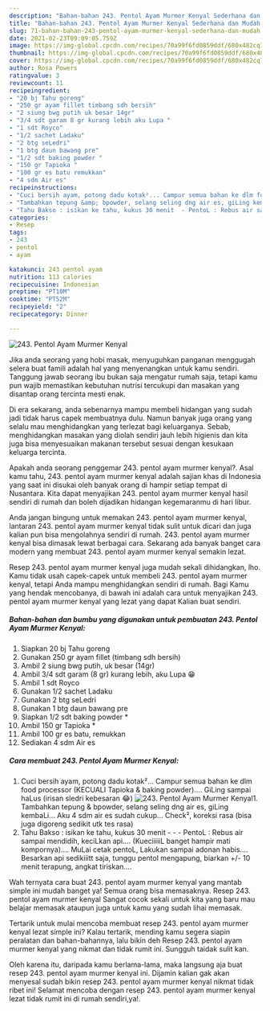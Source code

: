 ```yaml
---
description: "Bahan-bahan 243. Pentol Ayam Murmer Kenyal Sederhana dan Mudah Dibuat"
title: "Bahan-bahan 243. Pentol Ayam Murmer Kenyal Sederhana dan Mudah Dibuat"
slug: 71-bahan-bahan-243-pentol-ayam-murmer-kenyal-sederhana-dan-mudah-dibuat
date: 2021-02-23T09:09:05.759Z
image: https://img-global.cpcdn.com/recipes/70a99f6fd0859ddf/680x482cq70/243-pentol-ayam-murmer-kenyal-foto-resep-utama.jpg
thumbnail: https://img-global.cpcdn.com/recipes/70a99f6fd0859ddf/680x482cq70/243-pentol-ayam-murmer-kenyal-foto-resep-utama.jpg
cover: https://img-global.cpcdn.com/recipes/70a99f6fd0859ddf/680x482cq70/243-pentol-ayam-murmer-kenyal-foto-resep-utama.jpg
author: Rosa Powers
ratingvalue: 3
reviewcount: 11
recipeingredient:
- "20 bj Tahu goreng"
- "250 gr ayam fillet timbang sdh bersih"
- "2 siung bwg putih uk besar 14gr"
- "3/4 sdt garam 8 gr kurang lebih aku Lupa "
- "1 sdt Royco"
- "1/2 sachet Ladaku"
- "2 btg seLedri"
- "1 btg daun bawang pre"
- "1/2 sdt baking powder "
- "150 gr Tapioka "
- "100 gr es batu remukkan"
- "4 sdm Air es"
recipeinstructions:
- "Cuci bersih ayam, potong dadu kotak²... Campur semua bahan ke dlm food processor (KECUALI Tapioka &amp; baking powder).... GiLing sampai haLus (irisan sledri kebesaran 😂)"
- "Tambahkan tepung &amp; bpowder, selang seling dng air es, giLing kembaLi... Aku 4 sdm air es sudah cukup... Check², koreksi rasa (bisa juga digoreng sedikit utk tes rasa)"
- "Tahu Bakso : isikan ke tahu, kukus 30 menit  - PentoL : Rebus air sampai mendidih, keciLkan api.... (KueciiiiiL banget hampir mati kompornya).... MuLai cetak pentoL, Lakukan sampai adonan habis.... Besarkan api sedikiiitt saja, tunggu pentol mengapung, biarkan +/- 10 menit terapung, angkat tiriskan...."
categories:
- Resep
tags:
- 243
- pentol
- ayam

katakunci: 243 pentol ayam 
nutrition: 113 calories
recipecuisine: Indonesian
preptime: "PT10M"
cooktime: "PT52M"
recipeyield: "2"
recipecategory: Dinner

---
```



![243. Pentol Ayam Murmer Kenyal](https://img-global.cpcdn.com/recipes/70a99f6fd0859ddf/680x482cq70/243-pentol-ayam-murmer-kenyal-foto-resep-utama.jpg)

Jika anda seorang yang hobi masak, menyuguhkan panganan menggugah selera buat famili adalah hal yang menyenangkan untuk kamu sendiri. Tanggung jawab seorang ibu bukan saja mengatur rumah saja, tetapi kamu pun wajib memastikan kebutuhan nutrisi tercukupi dan masakan yang disantap orang tercinta mesti enak.

Di era  sekarang, anda sebenarnya mampu membeli hidangan yang sudah jadi tidak harus capek membuatnya dulu. Namun banyak juga orang yang selalu mau menghidangkan yang terlezat bagi keluarganya. Sebab, menghidangkan masakan yang diolah sendiri jauh lebih higienis dan kita juga bisa menyesuaikan makanan tersebut sesuai dengan kesukaan keluarga tercinta. 



Apakah anda seorang penggemar 243. pentol ayam murmer kenyal?. Asal kamu tahu, 243. pentol ayam murmer kenyal adalah sajian khas di Indonesia yang saat ini disukai oleh banyak orang di hampir setiap tempat di Nusantara. Kita dapat menyajikan 243. pentol ayam murmer kenyal hasil sendiri di rumah dan boleh dijadikan hidangan kegemaranmu di hari libur.

Anda jangan bingung untuk memakan 243. pentol ayam murmer kenyal, lantaran 243. pentol ayam murmer kenyal tidak sulit untuk dicari dan juga kalian pun bisa mengolahnya sendiri di rumah. 243. pentol ayam murmer kenyal bisa dimasak lewat berbagai cara. Sekarang ada banyak banget cara modern yang membuat 243. pentol ayam murmer kenyal semakin lezat.

Resep 243. pentol ayam murmer kenyal juga mudah sekali dihidangkan, lho. Kamu tidak usah capek-capek untuk membeli 243. pentol ayam murmer kenyal, tetapi Anda mampu menghidangkan sendiri di rumah. Bagi Kamu yang hendak mencobanya, di bawah ini adalah cara untuk menyajikan 243. pentol ayam murmer kenyal yang lezat yang dapat Kalian buat sendiri.

<!--inarticleads1-->

##### Bahan-bahan dan bumbu yang digunakan untuk pembuatan 243. Pentol Ayam Murmer Kenyal:

1. Siapkan 20 bj Tahu goreng
1. Gunakan 250 gr ayam fillet (timbang sdh bersih)
1. Ambil 2 siung bwg putih, uk besar (14gr)
1. Ambil 3/4 sdt garam (8 gr) kurang lebih, aku Lupa 😁
1. Ambil 1 sdt Royco
1. Gunakan 1/2 sachet Ladaku
1. Gunakan 2 btg seLedri
1. Gunakan 1 btg daun bawang pre
1. Siapkan 1/2 sdt baking powder *
1. Ambil 150 gr Tapioka *
1. Ambil 100 gr es batu, remukkan
1. Sediakan 4 sdm Air es




<!--inarticleads2-->

##### Cara membuat 243. Pentol Ayam Murmer Kenyal:

1. Cuci bersih ayam, potong dadu kotak²... Campur semua bahan ke dlm food processor (KECUALI Tapioka &amp; baking powder).... GiLing sampai haLus (irisan sledri kebesaran 😂)
<img src="https://img-global.cpcdn.com/steps/1f282f9a5ad31c02/160x128cq70/243-pentol-ayam-murmer-kenyal-langkah-memasak-1-foto.jpg" alt="243. Pentol Ayam Murmer Kenyal">1. Tambahkan tepung &amp; bpowder, selang seling dng air es, giLing kembaLi... Aku 4 sdm air es sudah cukup... Check², koreksi rasa (bisa juga digoreng sedikit utk tes rasa)
1. Tahu Bakso : isikan ke tahu, kukus 30 menit -  - - PentoL : Rebus air sampai mendidih, keciLkan api.... (KueciiiiiL banget hampir mati kompornya).... MuLai cetak pentoL, Lakukan sampai adonan habis.... Besarkan api sedikiiitt saja, tunggu pentol mengapung, biarkan +/- 10 menit terapung, angkat tiriskan....




Wah ternyata cara buat 243. pentol ayam murmer kenyal yang mantab simple ini mudah banget ya! Semua orang bisa memasaknya. Resep 243. pentol ayam murmer kenyal Sangat cocok sekali untuk kita yang baru mau belajar memasak ataupun juga untuk kamu yang sudah lihai memasak.

Tertarik untuk mulai mencoba membuat resep 243. pentol ayam murmer kenyal lezat simple ini? Kalau tertarik, mending kamu segera siapin peralatan dan bahan-bahannya, lalu bikin deh Resep 243. pentol ayam murmer kenyal yang nikmat dan tidak rumit ini. Sungguh taidak sulit kan. 

Oleh karena itu, daripada kamu berlama-lama, maka langsung aja buat resep 243. pentol ayam murmer kenyal ini. Dijamin kalian gak akan menyesal sudah bikin resep 243. pentol ayam murmer kenyal nikmat tidak ribet ini! Selamat mencoba dengan resep 243. pentol ayam murmer kenyal lezat tidak rumit ini di rumah sendiri,ya!.

